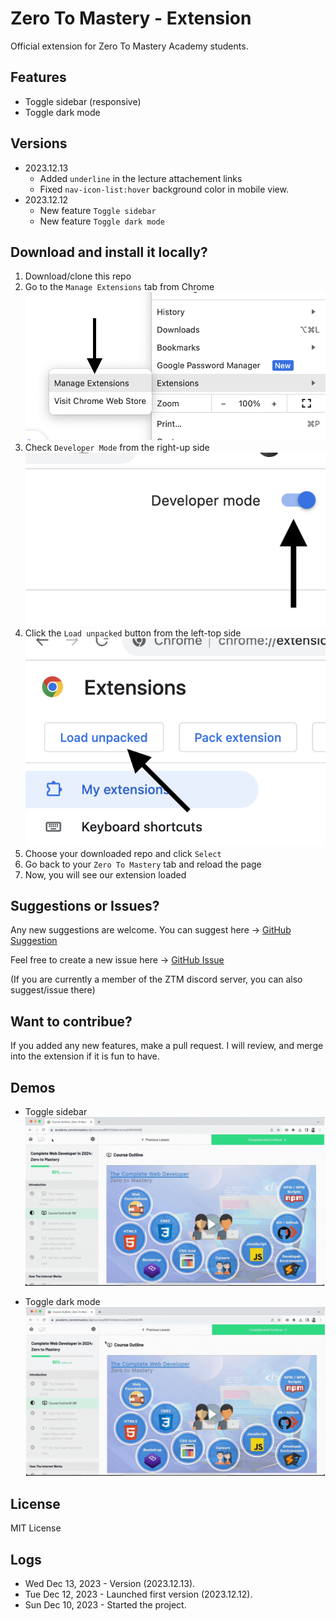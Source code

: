 # Zero To Mastery - Extension

Official extension for Zero To Mastery Academy students.

## Features

* Toggle sidebar (responsive)
* Toggle dark mode


## Versions

* 2023.12.13
	* Added `underline` in the lecture attachement links
	* Fixed `nav-icon-list:hover` background color in mobile view.
* 2023.12.12
	* New feature `Toggle sidebar`
	* New feature `Toggle dark mode`


## Download and install it locally?

1. Download/clone this repo
2. Go to the `Manage Extensions` tab from Chrome
![](assets/steps/step-1.png)
3. Check `Developer Mode` from the right-up side
![](assets/steps/step-2.png)
4. Click the `Load unpacked` button from the left-top side
![](assets/steps/step-3.png)
5. Choose your downloaded repo and click `Select`
6. Go back to your `Zero To Mastery` tab and reload the page
7. Now, you will see our extension loaded


## Suggestions or Issues?

Any new suggestions are welcome. You can suggest here -> [GitHub Suggestion](https://github.com/sithu-khant/ztm-extension/issues)

Feel free to create a new issue here -> [GitHub Issue](https://github.com/sithu-khant/ztm-extension/issues)

(If you are currently a member of the ZTM discord server, you can also suggest/issue there)

## Want to contribue?

If you added any new features, make a pull request. I will review, and merge into the extension if it is fun to have.


## Demos

* Toggle sidebar
![](assets/demo-gifs/sidebar-demo.gif)

* Toggle dark mode
![](assets/demo-gifs/darkmode-demo.gif)


## License

MIT License


## Logs

* Wed Dec 13, 2023 - Version (2023.12.13).
* Tue Dec 12, 2023 - Launched first version (2023.12.12).
* Sun Dec 10, 2023 - Started the project.
